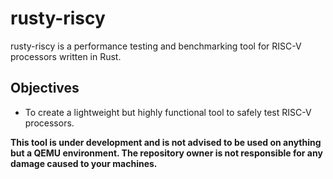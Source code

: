 # rusty-riscy

rusty-riscy is a performance testing and benchmarking tool for RISC-V processors written in Rust. 

## Objectives

- To create a lightweight but highly functional tool to safely test RISC-V processors.

**This tool is under development and is not advised to be used on anything but a QEMU environment. The repository owner is not responsible for any damage caused to your machines.**
